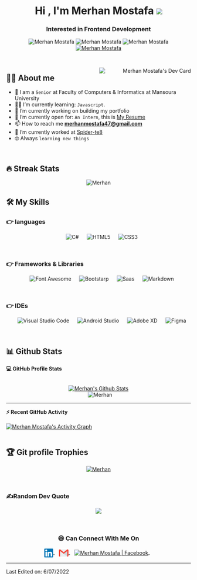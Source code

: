 <h1 align="center">Hi , I'm Merhan Mostafa <img src="https://media.giphy.com/media/hvRJCLFzcasrR4ia7z/giphy.gif" width="35"></h1>
<h3 align="center">Interested in Frontend Development</h3>

<p align="center"> 
	<img src="https://komarev.com/ghpvc/?username=merhanmostafa47&label=Profile%20views&color=0e75b6&style=flat" alt="Merhan Mostafa" /> 
	<!--<img src="https://badges.pufler.dev/repos/merhanmostafa47" alt="Merhan Mostafa" />-->
	<img src="https://img.shields.io/github/followers/merhanmostafa47?label=Followers" alt="Merhan Mostafa" />
	<img src="https://hits.seeyoufarm.com/api/count/incr/badge.svg?url=https%3A%2F%2Fgithub.com%2F/merhanmostafa47/1212%2Fhit-counter" alt="Merhan Mostafa" />
	<a href="https://www.frontendmentor.io/profile/merhanmostafa47"><img src="https://img.shields.io/badge/Front--end%20Mentor-Follow-blue" alt="Merhan Mostafa" /></a>
	
</p>

<br>


<a href="https://app.daily.dev/merhanmostafa47" align='right'><img align='right' src="https://api.daily.dev/devcards/febd585fac1649d29984f849f813f30a.png?r=pf4" width="250" alt="Merhan Mostafa's Dev Card"/></a>

## :sassy_man:  About me
- :school: I am a `Senior` at Faculty of Computers & Informatics at Mansoura University
- :student: I’m currently learning: `Javascript`.
- 🔭 I’m currently working on building my portfolio 
- :thinking: I’m currently open for: `An Intern`, this is [My Resume](https://www.canva.com/design/DAEWgjp0CJ0/us4n5kurZRjY3far6g59fQ/view?utm_content=DAEWgjp0CJ0&utm_campaign=designshare&utm_medium=link2&utm_source=sharebutton)
- 📫 How to reach me **merhanmostafa47@gmail.com**
- 🌱 I’m currently worked at [Spider-te8](https://www.facebook.com/spiderte8)
- :nerd_face: Always `learning new things`

	
<br>

## 🔥 Streak Stats
<p align="center"><img src="https://github-readme-streak-stats.herokuapp.com/?user=merhanmostafa47&theme=vision-friendly-dark" alt="Merhan" /></p>


## 🛠️ My Skills

### 👉 languages

<p align="center"> 
  &emsp;
    <img alt="C#" src="https://img.shields.io/badge/C%23-239120?style=for-the-badge&logo=c-sharp&logoColor=white">
  &emsp;
    <img alt="HTML5" src="https://img.shields.io/badge/HTML5-E34F26?style=for-the-badge&logo=html5&logoColor=white">
  &emsp;
   <img alt="CSS3" src="https://img.shields.io/badge/CSS3-1572B6?style=for-the-badge&logo=css3&logoColor=white">
  
	
</p>

<br>

 ### 👉 Frameworks & Libraries

<p align="center">
  &emsp;
 <img alt="Font Awesome" src="https://img.shields.io/badge/Font_Awesome-339AF0?style=for-the-badge&logo=fontawesome&logoColor=white">
  &emsp;
 <img alt="Bootstarp" src="https://img.shields.io/badge/Bootstrap-563D7C?style=for-the-badge&logo=bootstrap&logoColor=white">
 &emsp;
   <img alt="Saas" src="https://img.shields.io/badge/Sass-CC6699?style=for-the-badge&logo=sass&logoColor=white">
  &emsp;
    <img alt="Markdown" src="https://img.shields.io/badge/Markdown-000000?style=for-the-badge&logo=markdown&logoColor=white">
</p>

<br>

 ### 👉 IDEs
 
<p align="center">
  &emsp;
  <img alt="Visual Studio Code" src="https://img.shields.io/badge/Visual_Studio_Code-0078D4?style=for-the-badge&logo=visual%20studio%20code&logoColor=whit">
 &emsp;
    <img alt="Android Studio" src="https://img.shields.io/badge/Android_Studio-3DDC84?style=for-the-badge&logo=android-studio&logoColor=white" />
  &emsp; 
   <img alt="Adobe XD" src="https://img.shields.io/badge/Adobe%20XD-470137?style=for-the-badge&logo=Adobe%20XD&logoColor=#FF61F6" />
  &emsp; 
   <img alt="Figma" src="https://img.shields.io/badge/Figma-F24E1E?style=for-the-badge&logo=figma&logoColor=white" />
</p>

<br>

## 📊 Github Stats

  <summary><b>💻 GitHub Profile Stats</b></summary>
  <br/>
  <p align="center">
    <a href="https://github.com/anuraghazra/github-readme-stats"><img alt="Merhan's Github Stats" src="https://github-readme-stats.vercel.app/api?username=merhanmostafa47&show_icons=true&count_private=true&theme=vision-friendly-dark" height="192px"/></a>
<br/>
  &nbsp;
	<img src="https://github-readme-stats.vercel.app/api/top-langs?username=merhanmostafa47&langs_count=10&show_icons=true&locale=en&layout=compact&theme=vision-friendly-dark" alt="Merhan" height="192px"/>
  <br/>
  </p>

----

  <summary><b>⚡ Recent GitHub Activity</b></summary>
  <br/>
    <a href="https://github.com/merhanmostafa47"><img alt="Merhan Mostafa's Activity Graph" src="https://activity-graph.herokuapp.com/graph?username=merhanmostafa47&custom_title=Merhan%20Mostafa%27s%20Contribution%20Graph&theme=vision-friendly-dark" /></a>
  <br/>

<br/>

## :trophy: Git profile Trophies

<p align="center"> <a href="https://github.com/ryo-ma/github-profile-trophy"><img src="https://github-profile-trophy.vercel.app/?username=merhanmostafa47&layout=compact&theme=vision-friendly-dark" alt="Merhan" /></a> </p>

<br>

### ✍️Random Dev Quote

<p align="center">
<img src="https://quotes-github-readme.vercel.app/api?type=horizontal&theme=radical">
</p>

<br>

<div align="center">

  <h3><b>😄 Can Connect With Me On</b></h3>

  </div>

<p align="center">

<a href="https://www.linkedin.com/in/merhanmostafa47/" target="_blank">
  <img align="center" alt="Merhan Mostafa | Linkedin" width="24px" src="https://github.com/SatYu26/SatYu26/blob/master/Assets/Linkedin.svg" />
</a> &nbsp;&nbsp;
	
<a href="mailto:merhanmostafa47@gmail.com">
  <img align="center" alt="Merhan Mostafa | Gmail" width="26px" src="https://github.com/SatYu26/SatYu26/blob/master/Assets/Gmail.svg" />
</a> &nbsp;&nbsp;

<a href="https://www.facebook.com/merhanmostafa47/" target="_blank">
<img align="center" alt="Merhan Mostafa | Facebook" width="24px" src="https://upload.wikimedia.org/wikipedia/en/thumb/0/04/Facebook_f_logo_%282021%29.svg/100px-Facebook_f_logo_%282021%29.svg.png" />
</a> &nbsp;&nbsp;

</p>

-----

Last Edited on: 6/07/2022

